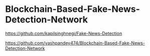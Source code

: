 # Blockchain-Based-Fake-News-Detection-Network

https://github.com/kapilsinghnegi/Fake-News-Detection

https://github.com/yashpandey474/Blockchain-Based-Fake-News-Detection-Network

